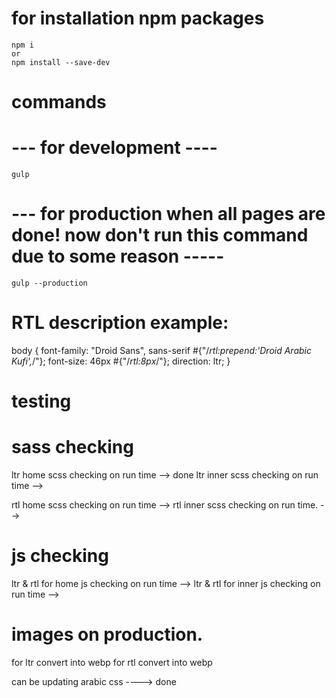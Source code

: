 # 

# for installation npm packages
    npm i
    or
    npm install --save-dev


# commands
# --- for development ----
    gulp

# --- for production when all pages are done! now don't run this command due to some reason -----
    gulp --production


# RTL description example:
body {
    font-family: "Droid Sans", sans-serif #{"/*rtl:prepend:'Droid Arabic Kufi',*/"};
    font-size: 46px #{"/*rtl:8px*/"};
    direction: ltr;
}


# testing
# sass checking
ltr home scss checking on run time  --> done
ltr inner scss checking on run time --> 

rtl home scss checking on run time --> 
rtl inner scss checking on run time. -->


# js checking
ltr & rtl for home js checking on run time -->
ltr & rtl for inner js checking on run time -->


# images on production.
  for ltr convert into webp
  for rtl convert into webp



can be updating arabic css ----> done
